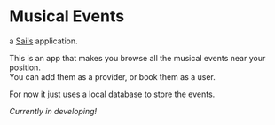 # Musical Events

a [Sails](http://sailsjs.org) application.

This is an app that makes you browse all the musical events near your position.  
You can add them as a provider, or book them as a user.  
  
For now it just uses a local database to store the events.  
  
    
_Currently in developing!_
